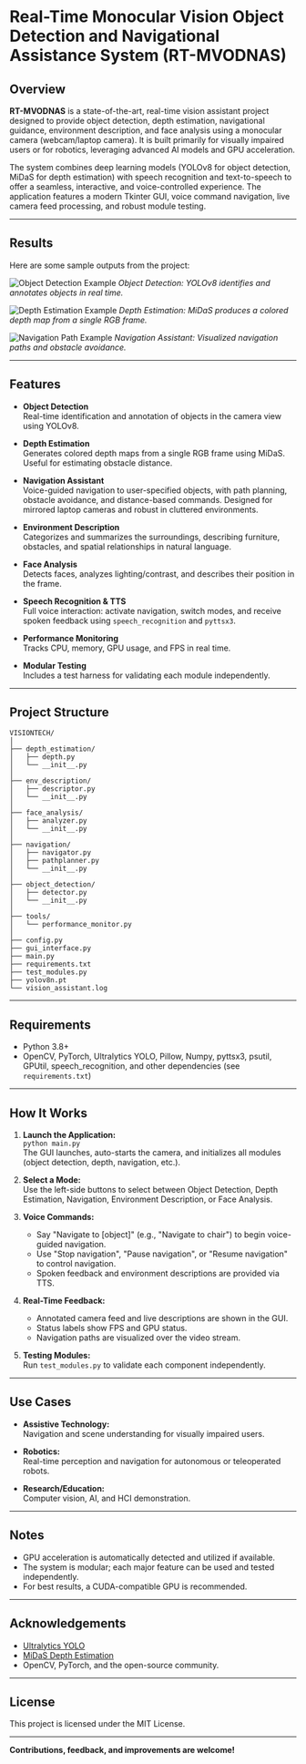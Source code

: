 # Real-Time Monocular Vision Object Detection and Navigational Assistance System (RT-MVODNAS)

## Overview

**RT-MVODNAS** is a state-of-the-art, real-time vision assistant project designed to provide object detection, depth estimation, navigational guidance, environment description, and face analysis using a monocular camera (webcam/laptop camera). It is built primarily for visually impaired users or for robotics, leveraging advanced AI models and GPU acceleration.

The system combines deep learning models (YOLOv8 for object detection, MiDaS for depth estimation) with speech recognition and text-to-speech to offer a seamless, interactive, and voice-controlled experience. The application features a modern Tkinter GUI, voice command navigation, live camera feed processing, and robust module testing.

---

## Results

Here are some sample outputs from the project:

![Object Detection Example](images/object_detection_result.png)
*Object Detection: YOLOv8 identifies and annotates objects in real time.*

![Depth Estimation Example](images/depth_map_result.jpg)
*Depth Estimation: MiDaS produces a colored depth map from a single RGB frame.*

![Navigation Path Example](images/navigation_path.png)
*Navigation Assistant: Visualized navigation paths and obstacle avoidance.*

---

## Features

- **Object Detection**  
  Real-time identification and annotation of objects in the camera view using YOLOv8.

- **Depth Estimation**  
  Generates colored depth maps from a single RGB frame using MiDaS. Useful for estimating obstacle distance.

- **Navigation Assistant**  
  Voice-guided navigation to user-specified objects, with path planning, obstacle avoidance, and distance-based commands. Designed for mirrored laptop cameras and robust in cluttered environments.

- **Environment Description**  
  Categorizes and summarizes the surroundings, describing furniture, obstacles, and spatial relationships in natural language.

- **Face Analysis**  
  Detects faces, analyzes lighting/contrast, and describes their position in the frame.

- **Speech Recognition & TTS**  
  Full voice interaction: activate navigation, switch modes, and receive spoken feedback using `speech_recognition` and `pyttsx3`.

- **Performance Monitoring**  
  Tracks CPU, memory, GPU usage, and FPS in real time.

- **Modular Testing**  
  Includes a test harness for validating each module independently.

---

## Project Structure

```
VISIONTECH/
│
├── depth_estimation/
│   ├── depth.py
│   └── __init__.py
│
├── env_description/
│   ├── descriptor.py
│   └── __init__.py
│
├── face_analysis/
│   ├── analyzer.py
│   └── __init__.py
│
├── navigation/
│   ├── navigator.py
│   ├── pathplanner.py
│   └── __init__.py
│
├── object_detection/
│   ├── detector.py
│   └── __init__.py
│
├── tools/
│   └── performance_monitor.py
│
├── config.py
├── gui_interface.py
├── main.py
├── requirements.txt
├── test_modules.py
├── yolov8n.pt
└── vision_assistant.log
```

---

## Requirements

- Python 3.8+
- OpenCV, PyTorch, Ultralytics YOLO, Pillow, Numpy, pyttsx3, psutil, GPUtil, speech_recognition, and other dependencies (see `requirements.txt`)

---

## How It Works

1. **Launch the Application:**  
   `python main.py`  
   The GUI launches, auto-starts the camera, and initializes all modules (object detection, depth, navigation, etc.).

2. **Select a Mode:**  
   Use the left-side buttons to select between Object Detection, Depth Estimation, Navigation, Environment Description, or Face Analysis.

3. **Voice Commands:**  
   - Say "Navigate to [object]" (e.g., "Navigate to chair") to begin voice-guided navigation.
   - Use "Stop navigation", "Pause navigation", or "Resume navigation" to control navigation.
   - Spoken feedback and environment descriptions are provided via TTS.

4. **Real-Time Feedback:**  
   - Annotated camera feed and live descriptions are shown in the GUI.
   - Status labels show FPS and GPU status.
   - Navigation paths are visualized over the video stream.

5. **Testing Modules:**  
   Run `test_modules.py` to validate each component independently.

---

## Use Cases

- **Assistive Technology:**  
  Navigation and scene understanding for visually impaired users.

- **Robotics:**  
  Real-time perception and navigation for autonomous or teleoperated robots.

- **Research/Education:**  
  Computer vision, AI, and HCI demonstration.

---

## Notes

- GPU acceleration is automatically detected and utilized if available.
- The system is modular; each major feature can be used and tested independently.
- For best results, a CUDA-compatible GPU is recommended.

---

## Acknowledgements

- [Ultralytics YOLO](https://github.com/ultralytics/ultralytics)
- [MiDaS Depth Estimation](https://github.com/isl-org/MiDaS)
- OpenCV, PyTorch, and the open-source community.

---

## License

This project is licensed under the MIT License.

---

**Contributions, feedback, and improvements are welcome!**

